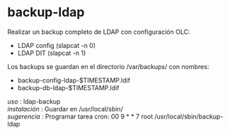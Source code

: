 # backup-ldap
Realizar un backup completo de LDAP con configuración OLC:  
* LDAP config (slapcat -n 0)
* LDAP DIT (slapcat -n 1)  
  
Los backups se guardan en el directorio /var/backups/ con nombres:
* backup-config-ldap-$TIMESTAMP.ldif
* backup-db-ldap-$TIMESTAMP.ldif  
  
*uso*                 : ldap-backup  
*instalación*         : Guardar en  /usr/local/sbin/  
*sugerencia*          : Programar tarea cron: 00 9    * * 7   root    /usr/local/sbin/backup-ldap  
